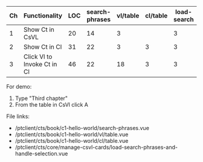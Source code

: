 | Ch  | Functionality               | LOC | search-phrases | vl/table | cl/table | load-search |
| --- | --------------------------- | --- | -------------- | -------- | -------- | ----------- |
| 1   | Show Ct in CsVL             | 20  | 14             | 3        |          | 3           |
| 2   | Show Ct in Cl               | 31  | 22             | 3        | 3        | 3           |
| 3   | Click Vl to Invoke Ct in Cl | 46  | 22             | 18       | 3        | 3           |

For demo:

1. Type "Third chapter"
2. From the table in CsVl click A

File links:

- /ptclient/cts/book/c1-hello-world/search-phrases.vue
- /ptclient/cts/book/c1-hello-world/vl/table.vue
- /ptclient/cts/book/c1-hello-world/cl/table.vue
- /ptclient/cts/core/manage-csvl-cards/load-search-phrases-and-handle-selection.vue
